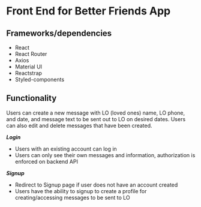 # Front End for Better Friends App

## Frameworks/dependencies

- React
- React Router
- Axios
- Material UI
- Reactstrap
- Styled-components

## Functionality

  Users can create a new message with LO (loved ones) name, LO phone, and date, and message text to be sent out to LO on desired dates. Users can also edit and delete messages that have been created.

***Login***

- Users with an existing account can log in
- Users can only see their own messages and information, authorization is enforced on backend API

***Signup***

- Redirect to Signup page if user does not have an account created
- Users have the ability to signup to create a profile for creating/accessing messages to be sent to LO